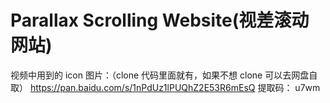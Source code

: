 # Parallax Scrolling Website(视差滚动网站)

视频中用到的 icon 图片：（clone 代码里面就有，如果不想 clone 可以去网盘自取）
https://pan.baidu.com/s/1nPdUz1lPUQhZ2E53R6mEsQ
提取码：
u7wm


